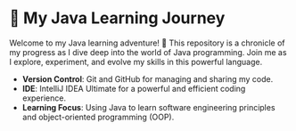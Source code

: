 # 🚀 My Java Learning Journey

Welcome to my Java learning adventure! 🌟 This repository is a chronicle of my progress as I dive deep into the world of Java programming. Join me as I explore, experiment, and evolve my skills in this powerful language.

- **Version Control**: Git and GitHub for managing and sharing my code.
- **IDE**: IntelliJ IDEA Ultimate for a powerful and efficient coding experience.
- **Learning Focus**: Using Java to learn software engineering principles and object-oriented programming (OOP).
